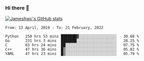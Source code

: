 ### Hi there 👋

[![Jameshwc's GitHub stats](https://github-readme-stats.vercel.app/api?username=jameshwc)](https://github.com/anuraghazra/github-readme-stats)

<!--START_SECTION:waka-->
```text
From: 13 April, 2019 - To: 21 February, 2022

Python   250 hrs 53 mins ███████▓░░░░░░░░░░░░░░░░░   30.68 % 
Go       231 hrs 3 mins  ███████░░░░░░░░░░░░░░░░░░   28.25 % 
C        63 hrs 24 mins  ██░░░░░░░░░░░░░░░░░░░░░░░   07.75 % 
C++      47 hrs 36 mins  █▒░░░░░░░░░░░░░░░░░░░░░░░   05.82 % 
YAML     47 hrs 23 mins  █▒░░░░░░░░░░░░░░░░░░░░░░░   05.79 % 
```
<!--END_SECTION:waka-->